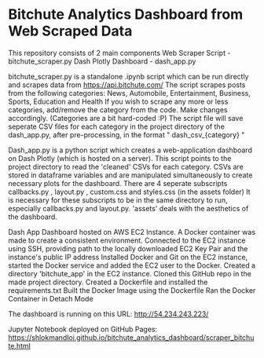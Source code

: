 # Bitchute Analytics Dashboard from Web Scraped Data
This repository consists of 2 main components
Web Scraper Script - bitchute_scraper.py
Dash Plotly Dashboard - dash_app.py

bitchute_scraper.py is a standalone .ipynb script which can be run directly and scrapes data from https://api.bitchute.com/
The script scrapes posts from the following categories: News, Automobile, Entertainment, Business, Sports, Education and Health
If you wish to scrape any more or less categories, add/remove the category from the code. Make changes accordingly. (Categories are a bit hard-coded :P)
The script file will save seperate CSV files for each category in the project directory of the dash_app.py, after pre-processing, in the format " dash_csv_{category} "

Dash_app.py is a python script which creates a web-application dashboard on Dash Plotly (which is hosted on a server).
This script points to the project directory to read the 'cleaned' CSVs for each category.
CSVs are stored in dataframe variables and are manipulated simultaneously to create necessary plots for the dashboard.
There are 4 seperate subscripts callbacks.py , layout.py , custom.css and styles.css (in the assets folder)
It is necessary for these subscripts to be in the same directory to run, especially callbacks.py and layout.py. 'assets' deals with the aesthetics of the dashboard.

Dash App Dashboard hosted on AWS EC2 Instance. A Docker container was made to create a consistent environment. 
Connected to the EC2 instance using SSH, providing path to the locally downloaded EC2 Key Pair and the instance's public IP address
Installed Docker and Git on the EC2 instance, started the Docker service and added the EC2 user to the Docker.
Created a directory 'bitchute_app' in the EC2 instance. Cloned this GitHub repo in the made project directory.
Created a Dockerfile and installed the requirements.txt
Built the Docker Image using the Dockerfile
Ran the Docker Container in Detach Mode


The dashboard is running on this URL: http://54.234.243.223/

Jupyter Notebook deployed on GitHub Pages: https://shlokmandloi.github.io/bitchute_analytics_dashboard/scraper_bitchute.html




